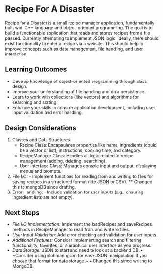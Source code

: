 # Recipe For A Disaster
Recipe for a Disaster is a small recipe manager application, fundamentally built with C++ language and object-oriented programming. The goal is to build a functionable application that reads and stores recipes from a file passed. Currently attempting to implement JSON logic. Ideally, there should exist functionality to enter a recipe via a website. This should help to improve concepts such as data management, file handling, and user interaction.

## Learning Outcomes
-	Develop knowledge of object-oriented programming through class design.
-	Improve your understanding of file handling and data persistence.
-	Learn to work with collections (like vectors) and algorithms for searching and sorting.
-	Enhance your skills in console application development, including user input validation and error handling.

## Design Considerations
1.	Classes and Data Structures:
	   - Recipe Class: Encapsulates properties like name, ingredients (could be a vector or list), instructions, cooking time, and category.
	   - RecipeManager Class: Handles all logic related to recipe management (adding, deleting, searching).
	   - User Interface Class: Manages console input and output, displaying menus and prompts.
2.	File I/O:
	    - Implement functions for reading from and writing to files for saving recipes in a structured format (like JSON or CSV).
        ** Changed this to mongoDB since drafting.
3.	Error Handling:
	    - Include validation for user inputs (e.g., ensuring ingredient lists are not empty).

## Next Steps
- *File I/O Implementation:* Implement the loadRecipes and saveRecipes methods in RecipeManager to read from and write to files.
- *User Input Validation:* Add error checking and validation for user inputs.
- *Additional Features:* Consider implementing search and filtering functionality, favorites, or a graphical user interface as you progress.
- *Data Storage:* JSON to start and need to look at a backend DB. 
•	~Consider using nlohmann/json for easy JSON manipulation if you choose that format for data storage.~
•	Changed this since writing to MongoDB.
